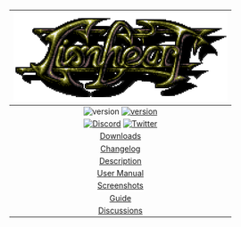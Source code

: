 |[![Lionheart Remake](title.png)](http://www.b3dgs.com/v7/page.php?lang=en&section=lionheart_remake)
| :---:
|![version](https://img.shields.io/badge/platform-windows%20%7C%20linux%20%7C%20android-lightgrey) [![version](https://img.shields.io/badge/version-1.1.0-blue)](https://github.com/b3dgs/lionheart-remake/releases/tag/v1.1.0)
|[![Discord](https://img.shields.io/badge/Discord-7289DA?style=for-the-badge&logo=discord&logoColor=white)](https://discord.gg/sNangenE6M) [![Twitter](https://img.shields.io/badge/Twitter-1DA1F2?style=for-the-badge&logo=twitter&logoColor=white)](https://twitter.com/b3dgs)
|[Downloads](Downloads.md)
|[Changelog](Changelog.md)
|[Description](Description.md)
|[User Manual](UserManual.md)
|[Screenshots](Screenshots.md)
|[Guide](Guide.md)
|[Discussions](https://github.com/b3dgs/lionheart-remake/discussions)
